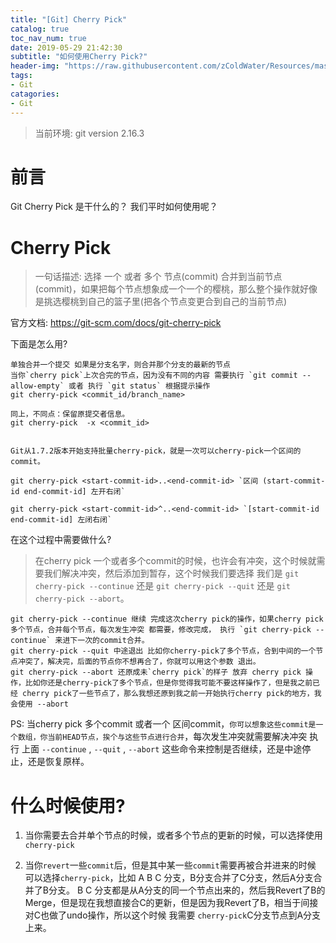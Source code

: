 ```yaml
---
title: "[Git] Cherry Pick"
catalog: true
toc_nav_num: true
date: 2019-05-29 21:42:30
subtitle: "如何使用Cherry Pick?"
header-img: "https://raw.githubusercontent.com/zColdWater/Resources/master/Images/man_smoking.jpg"
tags:
- Git
catagories:
- Git
---
```


> 当前环境: git version 2.16.3

前言
=======
Git Cherry Pick 是干什么的？ 我们平时如何使用呢？

Cherry Pick
=======
> 一句话描述: 选择 一个 或者 多个 节点(commit) 合并到当前节点(commit)，如果把每个节点想象成一个一个的樱桃，那么整个操作就好像是挑选樱桃到自己的篮子里(把各个节点变更合到自己的当前节点)

官方文档: https://git-scm.com/docs/git-cherry-pick 

下面是怎么用?
```git
单独合并一个提交 如果是分支名字，则合并那个分支的最新的节点
当你`cherry pick`上次合完的节点，因为没有不同的内容 需要执行 `git commit --allow-empty` 或者 执行 `git status` 根据提示操作
git cherry-pick <commit_id/branch_name>

同上，不同点：保留原提交者信息。
git cherry-pick  -x <commit_id>


Git从1.7.2版本开始支持批量cherry-pick，就是一次可以cherry-pick一个区间的commit。

git cherry-pick <start-commit-id>..<end-commit-id> `区间 (start-commit-id end-commit-id] 左开右闭`

git cherry-pick <start-commit-id>^..<end-commit-id> `[start-commit-id end-commit-id] 左闭右闭`

```

在这个过程中需要做什么?  
> 在cherry pick 一个或者多个commit的时候，也许会有冲突，这个时候就需要我们解决冲突，然后添加到暂存，这个时候我们要选择 我们是  `git cherry-pick --continue` 还是 `git cherry-pick --quit` 还是 `git cherry-pick --abort`。 
```
git cherry-pick --continue 继续 完成这次cherry pick的操作，如果cherry pick多个节点，合并每个节点，每次发生冲突 都需要，修改完成， 执行 `git cherry-pick --continue` 来进下一次的commit合并。
git cherry-pick --quit 中途退出 比如你cherry-pick了多个节点，合到中间的一个节点冲突了，解决完，后面的节点你不想再合了，你就可以用这个参数 退出。 
git cherry-pick --abort 还原成未`cherry pick`的样子 放弃 cherry pick 操作，比如你还是cherry-pick了多个节点，但是你觉得我可能不要这样操作了，但是我之前已经 cherry pick了一些节点了，那么我想还原到我之前一开始执行cherry pick的地方，我会使用 --abort
```

PS: 当cherry pick 多个commit 或者一个 区间commit，`你可以想象这些commit是一个数组，你当前HEAD节点，挨个与这些节点进行合并`，每次发生冲突就需要解决冲突 执行 上面 `--continue` , `--quit` , `--abort` 这些命令来控制是否继续，还是中途停止，还是恢复原样。


什么时候使用?
=======
1. 当你需要去合并单个节点的时候，或者多个节点的更新的时候，可以选择使用`cherry-pick`  
   
2. 当你`revert`一些`commit`后，但是其中某一些`commit`需要再被合并进来的时候 可以选择`cherry-pick`，比如 A B C 分支，B分支合并了C分支，然后A分支合并了B分支。 B C 分支都是从A分支的同一个节点出来的，然后我Revert了B的Merge，但是现在我想直接合C的更新，但是因为我Revert了B，相当于间接对C也做了undo操作，所以这个时候 我需要 `cherry-pick`C分支节点到A分支上来。


